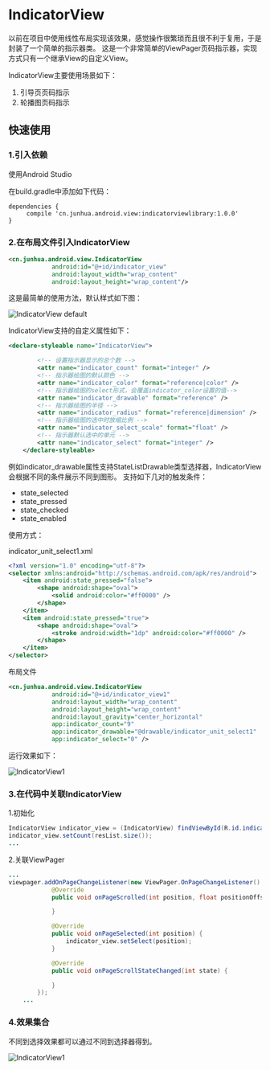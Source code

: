 # IndicatorView
以前在项目中使用线性布局实现该效果，感觉操作很繁琐而且很不利于复用，于是封装了一个简单的指示器类。
这是一个非常简单的ViewPager页码指示器，实现方式只有一个继承View的自定义View。

IndicatorView主要使用场景如下：

1. 引导页页码指示
2. 轮播图页码指示



## 快速使用

### 1.引入依赖

使用Android Studio

在build.gradle中添加如下代码：
```
dependencies {
     compile 'cn.junhua.android.view:indicatorviewlibrary:1.0.0'
}
```


### 2.在布局文件引入IndicatorView

```xml
<cn.junhua.android.view.IndicatorView
            android:id="@+id/indicator_view"
            android:layout_width="wrap_content"
            android:layout_height="wrap_content"/>
```

这是最简单的使用方法，默认样式如下图：

![IndicatorView default](https://github.com/JunhuaLin/IndicatorView/blob/master/photo/indicatorview_default.png)

IndicatorView支持的自定义属性如下：

```xml
<declare-styleable name="IndicatorView">

        <!-- 设置指示器显示的总个数 -->
        <attr name="indicator_count" format="integer" />
        <!-- 指示器绘图的默认颜色 -->
        <attr name="indicator_color" format="reference|color" />
        <!-- 指示器绘图的select形式，会覆盖indicator_color设置的值-->
        <attr name="indicator_drawable" format="reference" />
        <!-- 指示器绘图的半径 -->
        <attr name="indicator_radius" format="reference|dimension" />
        <!-- 指示器绘图的选中时放缩比例 -->
        <attr name="indicator_select_scale" format="float" />
        <!-- 指示器默认选中的单元 -->
        <attr name="indicator_select" format="integer" />
    </declare-styleable>
```

例如indicator_drawable属性支持StateListDrawable类型选择器，IndicatorView会根据不同的条件展示不同到图形。
支持如下几对的触发条件：
* state_selected
* state_pressed
* state_checked
* state_enabled

使用方式：

indicator_unit_select1.xml
```xml
<?xml version="1.0" encoding="utf-8"?>
<selector xmlns:android="http://schemas.android.com/apk/res/android">
    <item android:state_pressed="false">
        <shape android:shape="oval">
            <solid android:color="#ff0000" />
        </shape>
    </item>
    <item android:state_pressed="true">
        <shape android:shape="oval">
            <stroke android:width="1dp" android:color="#ff0000" />
        </shape>
    </item>
</selector>
```

布局文件
```xml
<cn.junhua.android.view.IndicatorView
            android:id="@+id/indicator_view1"
            android:layout_width="wrap_content"
            android:layout_height="wrap_content"
            android:layout_gravity="center_horizontal"
            app:indicator_count="9"
            app:indicator_drawable="@drawable/indicator_unit_select1"
            app:indicator_select="0" />
```

运行效果如下：

![IndicatorView1](https://github.com/JunhuaLin/IndicatorView/blob/master/photo/indicatorview1.png)


### 3.在代码中关联IndicatorView

1.初始化
```java
IndicatorView indicator_view = (IndicatorView) findViewById(R.id.indicator_view);
indicator_view.setCount(resList.size());
...
```

2.关联ViewPager

```java
...
viewpager.addOnPageChangeListener(new ViewPager.OnPageChangeListener() {
            @Override
            public void onPageScrolled(int position, float positionOffset, int positionOffsetPixels) {

            }

            @Override
            public void onPageSelected(int position) {
                indicator_view.setSelect(position);
            }

            @Override
            public void onPageScrollStateChanged(int state) {

            }
        });
    ...
```

### 4.效果集合

不同到选择效果都可以通过不同到选择器得到。

![IndicatorView1](https://github.com/JunhuaLin/IndicatorView/blob/master/photo/indicatorview2.png)



